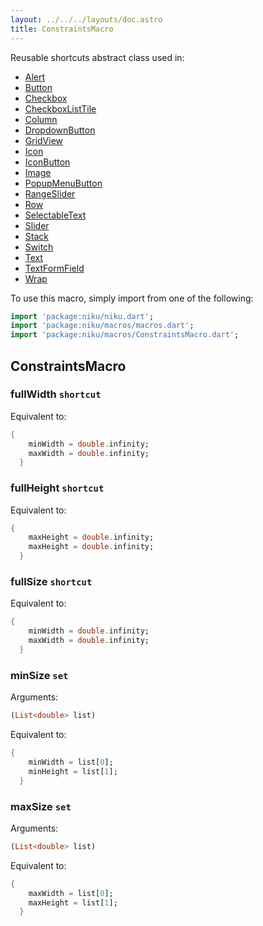 ```yaml
---
layout: ../../../layouts/doc.astro
title: ConstraintsMacro
---
```

Reusable shortcuts abstract class used in:
- [Alert](/docs/widgets/alert)
- [Button](/docs/widgets/button)
- [Checkbox](/docs/widgets/checkbox)
- [CheckboxListTile](/docs/widgets/checkboxListTile)
- [Column](/docs/widgets/column)
- [DropdownButton](/docs/widgets/dropdownButton)
- [GridView](/docs/widgets/gridView)
- [Icon](/docs/widgets/icon)
- [IconButton](/docs/widgets/iconButton)
- [Image](/docs/widgets/image)
- [PopupMenuButton](/docs/widgets/popupMenuButton)
- [RangeSlider](/docs/widgets/rangeSlider)
- [Row](/docs/widgets/row)
- [SelectableText](/docs/widgets/selectableText)
- [Slider](/docs/widgets/slider)
- [Stack](/docs/widgets/stack)
- [Switch](/docs/widgets/switch)
- [Text](/docs/widgets/text)
- [TextFormField](/docs/widgets/textFormField)
- [Wrap](/docs/widgets/wrap)


To use this macro, simply import from one of the following:
```dart
import 'package:niku/niku.dart';
import 'package:niku/macros/macros.dart';
import 'package:niku/macros/ConstraintsMacro.dart';
```
## ConstraintsMacro

### fullWidth `shortcut`

Equivalent to:
```dart
{
    minWidth = double.infinity;
    maxWidth = double.infinity;
  }
```

### fullHeight `shortcut`

Equivalent to:
```dart
{
    maxHeight = double.infinity;
    maxHeight = double.infinity;
  }
```

### fullSize `shortcut`

Equivalent to:
```dart
{
    minWidth = double.infinity;
    maxWidth = double.infinity;
  }
```

### minSize `set`

Arguments:
```dart
(List<double> list) 
```

Equivalent to:
```dart
{
    minWidth = list[0];
    minHeight = list[1];
  }
```

### maxSize `set`

Arguments:
```dart
(List<double> list) 
```

Equivalent to:
```dart
{
    maxWidth = list[0];
    maxHeight = list[1];
  }
```

